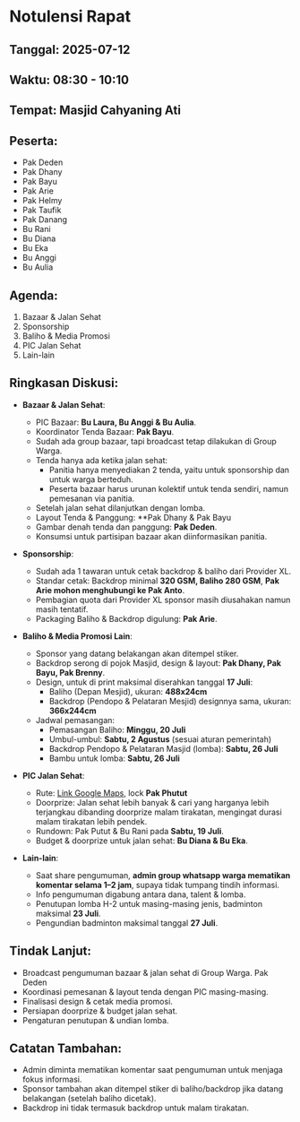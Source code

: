 # Notulensi Rapat
## Tanggal: 2025-07-12
## Waktu: 08:30 - 10:10
## Tempat: Masjid Cahyaning Ati
## Peserta:
- Pak Deden
- Pak Dhany
- Pak Bayu
- Pak Arie
- Pak Helmy
- Pak Taufik
- Pak Danang
- Bu Rani
- Bu Diana
- Bu Eka
- Bu Anggi
- Bu Aulia

## Agenda:
1. Bazaar & Jalan Sehat
2. Sponsorship
3. Baliho & Media Promosi
4. PIC Jalan Sehat
5. Lain-lain

## Ringkasan Diskusi:
- **Bazaar & Jalan Sehat**:
  - PIC Bazaar: **Bu Laura, Bu Anggi & Bu Aulia**.
  - Koordinator Tenda Bazaar: **Pak Bayu**.
  - Sudah ada group bazaar, tapi broadcast tetap dilakukan di Group Warga.
  - Tenda hanya ada ketika jalan sehat:
    - Panitia hanya menyediakan 2 tenda, yaitu untuk sponsorship dan untuk warga berteduh.
    - Peserta bazaar harus urunan kolektif untuk tenda sendiri, namun pemesanan via panitia.
  - Setelah jalan sehat dilanjutkan dengan lomba.
  - Layout Tenda & Panggung: **Pak Dhany & Pak Bayu
  - Gambar denah tenda dan panggung: **Pak Deden**.
  - Konsumsi untuk partisipan bazaar akan diinformasikan panitia.

- **Sponsorship**:
  - Sudah ada 1 tawaran untuk cetak backdrop & baliho dari Provider XL.
  - Standar cetak: Backdrop minimal **320 GSM, Baliho 280 GSM**, **Pak Arie mohon menghubungi ke Pak Anto**.
  - Pembagian quota dari Provider XL sponsor masih diusahakan namun masih tentatif.
  - Packaging Baliho & Backdrop digulung: **Pak Arie**.

- **Baliho & Media Promosi Lain**:
  - Sponsor yang datang belakangan akan ditempel stiker.
  - Backdrop serong di pojok Masjid, design & layout: **Pak Dhany, Pak Bayu, Pak Brenny**.
  - Design, untuk di print maksimal diserahkan tanggal **17 Juli**:
    - Baliho (Depan Mesjid), ukuran: **488x24cm**
    - Backdrop (Pendopo & Pelataran Mesjid) designnya sama, ukuran: **366x244cm**
  - Jadwal pemasangan:
    - Pemasangan Baliho: **Minggu, 20 Juli**
    - Umbul-umbul: **Sabtu, 2 Agustus** (sesuai aturan pemerintah)
    - Backdrop Pendopo & Pelataran Masjid (lomba): **Sabtu, 26 Juli**
    - Bambu untuk lomba: **Sabtu, 26 Juli**

- **PIC Jalan Sehat**:
  - Rute: [Link Google Maps](https://maps.app.goo.gl/G2srTN7pP4UTD8oa9), lock **Pak Phutut**
  - Doorprize: Jalan sehat lebih banyak & cari yang harganya lebih terjangkau dibanding doorprize malam tirakatan, mengingat durasi malam tirakatan lebih pendek.
  - Rundown: Pak Putut & Bu Rani pada **Sabtu, 19 Juli**.
  - Budget & doorprize untuk jalan sehat: **Bu Diana & Bu Eka**.

- **Lain-lain**:
  - Saat share pengumuman, **admin group whatsapp warga mematikan komentar selama 1–2 jam**, supaya tidak tumpang tindih informasi.
  - Info pengumuman digabung antara dana, talent & lomba.
  - Penutupan lomba H-2 untuk masing-masing jenis, badminton maksimal **23 Juli**.
  - Pengundian badminton maksimal tanggal **27 Juli**.

## Tindak Lanjut:
- Broadcast pengumuman bazaar & jalan sehat di Group Warga. Pak Deden
- Koordinasi pemesanan & layout tenda dengan PIC masing-masing.
- Finalisasi design & cetak media promosi.
- Persiapan doorprize & budget jalan sehat.
- Pengaturan penutupan & undian lomba.

## Catatan Tambahan:
- Admin diminta mematikan komentar saat pengumuman untuk menjaga fokus informasi.
- Sponsor tambahan akan ditempel stiker di baliho/backdrop jika datang belakangan (setelah baliho dicetak).
- Backdrop ini tidak termasuk backdrop untuk malam tirakatan.
